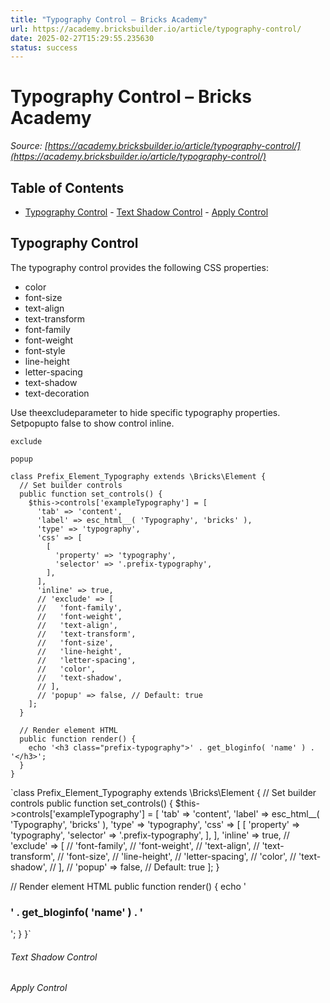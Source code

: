 ```yaml
---
title: "Typography Control – Bricks Academy"
url: https://academy.bricksbuilder.io/article/typography-control/
date: 2025-02-27T15:29:55.235630
status: success
---
```


# Typography Control – Bricks Academy

*Source: [https://academy.bricksbuilder.io/article/typography-control/](https://academy.bricksbuilder.io/article/typography-control/)*

## Table of Contents

- [Typography Control](#typography-control)
        - [Text Shadow Control](#text-shadow-control)
        - [Apply Control](#apply-control)

## Typography Control

The typography control provides the following CSS properties:

- color
- font-size
- text-align
- text-transform
- font-family
- font-weight
- font-style
- line-height
- letter-spacing
- text-shadow
- text-decoration

Use theexcludeparameter to hide specific typography properties. Setpopupto false to show control inline.

`exclude`

`popup`

```
class Prefix_Element_Typography extends \Bricks\Element {
  // Set builder controls
  public function set_controls() {
    $this->controls['exampleTypography'] = [
      'tab' => 'content',
      'label' => esc_html__( 'Typography', 'bricks' ),
      'type' => 'typography',
      'css' => [
        [
          'property' => 'typography',
          'selector' => '.prefix-typography',
        ],
      ],
      'inline' => true,
      // 'exclude' => [
      //   'font-family',
      //   'font-weight',
      //   'text-align',
      //   'text-transform',
      //   'font-size',
      //   'line-height',
      //   'letter-spacing',
      //   'color',
      //   'text-shadow',
      // ],
      // 'popup' => false, // Default: true
    ];
  }

  // Render element HTML
  public function render() {
    echo '<h3 class="prefix-typography">' . get_bloginfo( 'name' ) . '</h3>';
  }
}
```

`class Prefix_Element_Typography extends \Bricks\Element {
  // Set builder controls
  public function set_controls() {
    $this->controls['exampleTypography'] = [
      'tab' => 'content',
      'label' => esc_html__( 'Typography', 'bricks' ),
      'type' => 'typography',
      'css' => [
        [
          'property' => 'typography',
          'selector' => '.prefix-typography',
        ],
      ],
      'inline' => true,
      // 'exclude' => [
      //   'font-family',
      //   'font-weight',
      //   'text-align',
      //   'text-transform',
      //   'font-size',
      //   'line-height',
      //   'letter-spacing',
      //   'color',
      //   'text-shadow',
      // ],
      // 'popup' => false, // Default: true
    ];
  }

  // Render element HTML
  public function render() {
    echo '<h3 class="prefix-typography">' . get_bloginfo( 'name' ) . '</h3>';
  }
}`

###### Text Shadow Control

###### Apply Control

